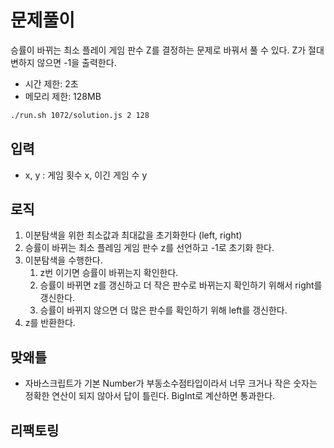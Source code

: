 # 문제풀이

승률이 바뀌는 최소 플레이 게임 판수 Z를 결정하는 문제로 바꿔서 풀 수 있다. Z가 절대 변하지 않으면 -1을 출력한다.

- 시간 제한: 2초
- 메모리 제한: 128MB

```bash
./run.sh 1072/solution.js 2 128
```

## 입력

- x, y : 게임 횟수 x, 이긴 게임 수 y

## 로직

1. 이분탐색을 위한 최소값과 최대값을 초기화한다 (left, right)
2. 승률이 바뀌는 최소 플레임 게임 판수 z를 선언하고 -1로 초기화 한다.
3. 이분탐색을 수행한다.
    1. z번 이기면 승률이 바뀌는지 확인한다.
    2. 승률이 바뀌면 z를 갱신하고 더 작은 판수로 바뀌는지 확인하기 위해서 right를 갱신한다.
    3. 승률이 바뀌지 않으면 더 많은 판수를 확인하기 위해 left를 갱신한다.
4. z를 반환한다.

## 맞왜틀

- 자바스크립트가 기본 Number가 부동소수점타입이라서 너무 크거나 작은 숫자는 정확한 연산이 되지 않아서 답이 틀린다. BigInt로 계산하면 통과한다.

## 리팩토링
